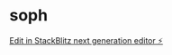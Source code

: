 # soph

[Edit in StackBlitz next generation editor ⚡️](https://stackblitz.com/~/github.com/robotsWhoFeelLove/soph)